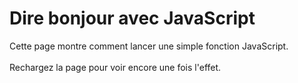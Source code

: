 <!DOCTYPE html PUBLIC "-//W3C//DTD XHTML 1.0 Strict//EN" "DTD/xhtml1-strict.dtd">
<html>
  <head>
    <title>Dire bonjour avec JavaScript (5 juillet 2006)</title>
    <script type="text/javascript">
    // Ici on definit une fonction JavaScript
    function direBonjour() {
      alert("Bonjour cher lecteur !!! ")
    }
    </script>
  </head>
  <body>
    <div>
      <h1>Dire bonjour avec JavaScript</h1>
      Cette page montre comment lancer une simple fonction JavaScript.<br/><br/>
      Rechargez la page pour voir encore une fois l'effet.
      <script type="text/javascript">
      // Ici on apelle la fonction
      direBonjour()
      </script>
    </div>
  </body>
</html>
